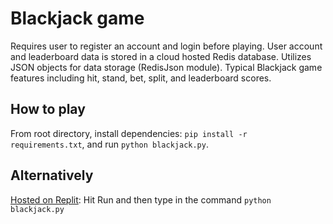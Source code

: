 # Blackjack game

Requires user to register an account and login before playing. User account and leaderboard data is stored in a cloud hosted Redis database.
Utilizes JSON objects for data storage (RedisJson module).
Typical Blackjack game features including hit, stand, bet, split, and leaderboard scores.

## How to play

From root directory, install dependencies: `pip install -r requirements.txt`, and run `python blackjack.py`.

## Alternatively

[Hosted on Replit](https://replit.com/@zacharysgoldber/Blackjack?v=1):
Hit Run and then type in the command `python blackjack.py`
